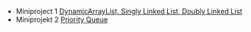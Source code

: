 - Miniproject 1 [DynamicArrayList, Singly Linked List, Doubly Linked List](https://github.com/natomkul/Struktury-Danych/tree/natomkul-miniprojekt-1)
- Miniprojekt 2 [Priority Queue](https://github.com/natomkul/Struktury-Danych/tree/miniprojekt-2)
